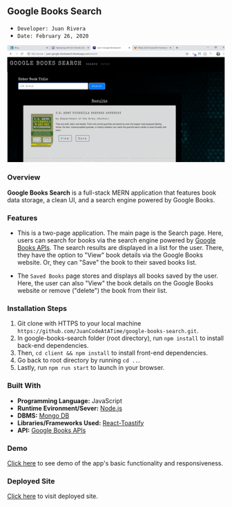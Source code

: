 ## Google Books Search 
- ```Developer: Juan Rivera```
- ```Date: February 26, 2020```

 ![Juan's Google Books Search](client/public/app-screenshot.PNG)

### Overview
**Google Books Search**  is a full-stack MERN application that features book data storage, a clean UI, and a search engine powered by Google Books.  

### Features
* This is a two-page application.  The main page is the Search page.  Here, users can search for books via the search engine powered by [Google Books APIs](https://developers.google.com/books).  The search results are displayed in a list for the user.  There, they have the option to "View" book details via the Google Books website.  Or, they can "Save" the book to their saved books list.

* The ```Saved Books``` page stores and displays all books saved by the user. Here, the user can also "View" the book details on the Google Books website or remove ("delete") the book from their list.


### Installation Steps
1. Git clone with HTTPS to your local machine ```https://github.com/JuanCodeAtATime/google-books-search.git```.
2. In google-books-search folder (root directory), run ```npm install``` to install back-end dependencies.  
3. Then,  ```cd client && npm install``` to install front-end dependencies.  
4. Go back to root directory by running ``` cd .. ```.
5. Lastly, run ```npm run start``` to launch in your browser.


### Built With
* **Programming Language:** JavaScript 
* **Runtime Evironment/Sever:**  [Node.js](https://nodejs.org/en/)
* **DBMS:**  [Mongo DB](https://www.mongodb.com/)
* **Libraries/Frameworks Used:** [React-Toastify](https://www.npmjs.com/package/react-toastify)
* **API:** [Google Books APIs](https://developers.google.com/books)

### Demo
[Click here](https://drive.google.com/file/d/1ufl_TQBJxhSibcO-SbyX4dN3rSNeP04q/view) to see demo of the app's basic functionality and responsiveness.  

### Deployed Site
[Click here](https://juan-google-booksearch.herokuapp.com/search) to visit deployed site.

